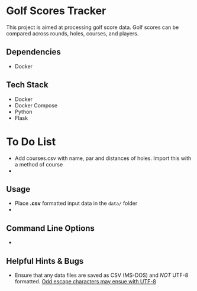 # Golf Scores Tracker

This project is aimed at processing golf score data. Golf scores can be compared across rounds, holes, courses, and players.


## Dependencies
- Docker

## Tech Stack
- Docker
- Docker Compose
- Python
- Flask

# To Do List
- Add courses.csv with name, par and distances of holes. Import this with a method of course
- 


## Usage
- Place **.csv** formatted input data in the `data/` folder
- 

## Command Line Options
- 

## Helpful Hints & Bugs
- Ensure that any data files are saved as CSV (MS-DOS) and *NOT* UTF-8 formatted. [Odd escape characters may ensue with UTF-8](https://stackoverflow.com/questions/50228008/strange-character-while-reading-a-csv-file)
